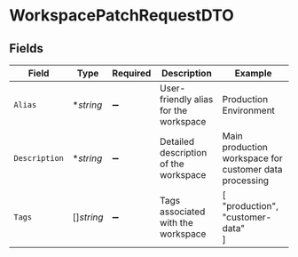# WorkspacePatchRequestDTO


## Fields

| Field                                                  | Type                                                   | Required                                               | Description                                            | Example                                                |
| ------------------------------------------------------ | ------------------------------------------------------ | ------------------------------------------------------ | ------------------------------------------------------ | ------------------------------------------------------ |
| `Alias`                                                | **string*                                              | :heavy_minus_sign:                                     | User-friendly alias for the workspace                  | Production Environment                                 |
| `Description`                                          | **string*                                              | :heavy_minus_sign:                                     | Detailed description of the workspace                  | Main production workspace for customer data processing |
| `Tags`                                                 | []*string*                                             | :heavy_minus_sign:                                     | Tags associated with the workspace                     | [<br/>"production",<br/>"customer-data"<br/>]          |